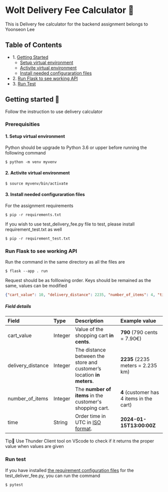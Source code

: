 # Wolt Delivery Fee Calculator 🛒

This is Delivery fee calculator for the backend assignment belongs to Yoonseon Lee

## Table of Contents
- 1\. [Getting Started](#getting_started)
	- [Setup virtual environment](#1-setup-virtual-environment)
	- [Activite virtual environment](#2-activite-virtual-environment)
	- [Install needed configuraration files](#3-install-needed-configuraration-files)
- 2\. [Run Flask to see working API](#run_flask)
- 3\. [Run Test](#run_test)

## Getting started 🏁 <a name = "getting_started"></a>
Follow the instruction to use delivery calculator 

### Prerequisities

#### 1\. Setup virtual environment
Python should be upgrade to Python 3.6 or upper before running the following command
```
$ python -m venv myvenv
```
#### 2\. Activite virtual environment
```
$ source myvenv/bin/activate
```
#### 3\. Install needed configuraration files
For the assignment requirements
```
$ pip -r requirements.txt
```
If you wish to use test_delivery_fee.py file to test, please install requirement_test.txt as well
```
$ pip -r requirement_test.txt
```
### Run Flask to see working API <a name = "run_flask"></a>

Run the command in the same directory as all the files are

```
$ flask --app . run
```
Request should be as folllowing order. Keys should be remained as the same, values can be modified 
```json
{"cart_value": 10, "delivery_distance": 2235, "number_of_items": 4, "time": "2024-01-15T13:00:00Z"}
```
##### Field details

| Field             | Type  | Description                                                               | Example value                             |
|:---               |:---   |:---                                                                       |:---                                       |
|cart_value         |Integer|Value of the shopping cart __in cents__.                                   |__790__ (790 cents = 7.90€)                |
|delivery_distance  |Integer|The distance between the store and customer’s location __in meters__.      |__2235__ (2235 meters = 2.235 km)          |
|number_of_items    |Integer|The __number of items__ in the customer's shopping cart.                   |__4__ (customer has 4 items in the cart)   |
|time               |String |Order time in UTC in [ISO format](https://en.wikipedia.org/wiki/ISO_8601). |__2024-01-15T13:00:00Z__                   |

Tip🔧 Use Thunder Client tool on VScode to check if it returns the proper value when values are given

### Run test <a name = "run_test"></a>

If you have installed [the requirement configuration files](#3-install-needed-configuraration-files) for the test_deliver_fee.py, you can run the command
```
$ pytest
```